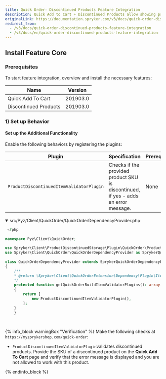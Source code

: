 ```yaml
---
title: Quick Order- Discontinued Products Feature Integration
description: Quick Add to Cart + Discontinued Products allow showing products in cart as "discontinued". This guide describes how to integrate the feature into the project.
originalLink: https://documentation.spryker.com/v3/docs/quick-order-discontinued-products-feature-integration
redirect_from:
  - /v3/docs/quick-order-discontinued-products-feature-integration
  - /v3/docs/en/quick-order-discontinued-products-feature-integration
---
```


## Install Feature Core
### Prerequisites
To start feature integration, overview and install the necessary features:

|  Name|Version  |
| --- | --- |
|Quick Add To Cart  |201903.0  |
|Discontinued Products  |  201903.0|

### 1) Set up Behavior
#### Set up the Additional Functionality
Enable the following behaviors by registering the plugins:

|Plugin  |  Specification|  Prerequisites| Namespace |
| --- | --- | --- | --- |
| `ProductDiscontinuedItemValidatorPlugin` |Checks if the provided product SKU is discontinued, if yes - adds an error message.  | None | `Spryker\Client\ProductDiscontinuedStorage\Plugin\QuickOrder` |

<details open>
<summary> src/Pyz/Client/QuickOrder/QuickOrderDependencyProvider.php</summary>

```php
 <?php
 
namespace Pyz\Client\QuickOrder;
 
use Spryker\Client\ProductDiscontinuedStorage\Plugin\QuickOrder\ProductDiscontinuedItemValidatorPlugin;
use Spryker\Client\QuickOrder\QuickOrderDependencyProvider as SprykerQuickOrderDependencyProvider;
 
class QuickOrderDependencyProvider extends SprykerQuickOrderDependencyProvider
{
	/**
	* @return \Spryker\Client\QuickOrderExtension\Dependency\Plugin\ItemValidatorPluginInterface[]
	*/
	protected function getQuickOrderBuildItemValidatorPlugins(): array
	{
		return [
			new ProductDiscontinuedItemValidatorPlugin(),
		];
	}
    }
```

<br>
</details>

{% info_block warningBox "Verification" %}
Make the following checks at `https://mysprykershop.com/quick-order`:<ul><li>`ProductDiscontinuedItemValidatorPlugin`validates discontinued products. Provide the SKU of a discontinued product on the **Quick Add To Cart** page and verify that the error message is displayed and you are not allowed to work with this product.</li></ul>
{% endinfo_block %}

<!-- Last review date: Mar 28, 2019 by Dmitry Lymarenko, Yuliia Boiko -->

